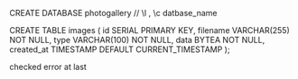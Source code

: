 CREATE DATABASE photogallery   // \l  , \c datbase_name 

CREATE TABLE images (
    id SERIAL PRIMARY KEY,
    filename VARCHAR(255) NOT NULL,
    type VARCHAR(100) NOT NULL,
    data BYTEA NOT NULL,
    created_at TIMESTAMP DEFAULT CURRENT_TIMESTAMP
);

checked error at last